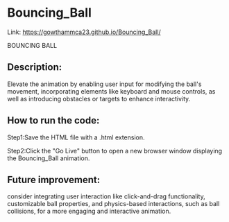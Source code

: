 # Bouncing_Ball

Link:  https://gowthammca23.github.io/Bouncing_Ball/

BOUNCING BALL

## Description:

Elevate the animation by enabling user input for modifying the ball's movement, incorporating elements like keyboard and mouse controls, as well as introducing obstacles or targets to enhance interactivity.

## How to run the code:

Step1:Save the HTML file with a .html extension.

Step2:Click the "Go Live" button to open a new browser window displaying the Bouncing_Ball animation.

## Future improvement:

consider integrating user interaction like click-and-drag functionality, customizable ball properties, and physics-based interactions, such as ball collisions, for a more engaging and interactive animation.
